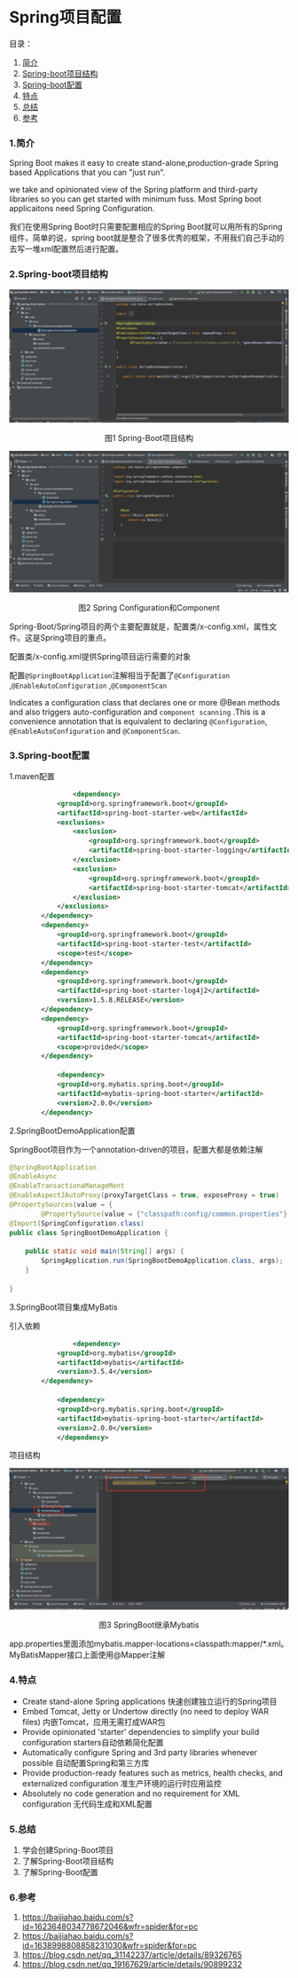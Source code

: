 # Spring项目配置

目录：

1. [简介][1]
2. [Spring-boot项目结构][2]
3. [Spring-boot配置][3]
4. [特点][4]
5. [总结][4]
6. [参考][6]



### 1.简介

Spring Boot makes it easy to create stand-alone,production-grade Spring based Applications that you can "just run".

we take and opinionated view of the Spring platform and third-party libraries so you can get started with minimum fuss. Most Spring boot applicaitons need Spring Configuration.

我们在使用Spring Boot时只需要配置相应的Spring  Boot就可以用所有的Spring组件，简单的说，spring  boot就是整合了很多优秀的框架，不用我们自己手动的去写一堆xml配置然后进行配置。



### 2.Spring-boot项目结构

![](1.jpg)

<center>图1 Spring-Boot项目结构</center>

![](2.jpg)

<center>图2 Spring Configuration和Component</center>



Spring-Boot/Spring项目的两个主要配置就是，配置类/x-config.xml，属性文件。这是Spring项目的重点。

配置类/x-config.xml提供Spring项目运行需要的对象

配置`@SpringBootApplication`注解相当于配置了`@Configuration` ,`@EnableAutoConfiguration` ,`@ComponentScan`

Indicates a  configuration class that declares one or more  @Bean  methods and also triggers auto-configuration  and `component scanning` .This is a convenience annotation that is equivalent  to declaring `@Configuration`, `@EnableAutoConfiguration`  and `@ComponentScan`.    



### 3.Spring-boot配置

1.maven配置

```xml
				<dependency>
            <groupId>org.springframework.boot</groupId>
            <artifactId>spring-boot-starter-web</artifactId>
            <exclusions>
                <exclusion>
                    <groupId>org.springframework.boot</groupId>
                    <artifactId>spring-boot-starter-logging</artifactId>
                </exclusion>
                <exclusion>
                    <groupId>org.springframework.boot</groupId>
                    <artifactId>spring-boot-starter-tomcat</artifactId>
                </exclusion>
            </exclusions>
        </dependency>
        <dependency>
            <groupId>org.springframework.boot</groupId>
            <artifactId>spring-boot-starter-test</artifactId>
            <scope>test</scope>
        </dependency>
        <dependency>
            <groupId>org.springframework.boot</groupId>
            <artifactId>spring-boot-starter-log4j2</artifactId>
            <version>1.5.8.RELEASE</version>
        </dependency>
        <dependency>
            <groupId>org.springframework.boot</groupId>
            <artifactId>spring-boot-starter-tomcat</artifactId>
            <scope>provided</scope>
        </dependency>

			<dependency>
            <groupId>org.mybatis.spring.boot</groupId>
            <artifactId>mybatis-spring-boot-starter</artifactId>
            <version>2.0.0</version>
        </dependency>
```



2.SpringBootDemoApplication配置

SpringBoot项目作为一个annotation-driven的项目，配置大都是依赖注解

```java
@SpringBootApplication  
@EnableAsync
@EnableTransactionaManageMent
@EnableAspectJAutoProxy(proxyTargetClass = true, exposeProxy = true)
@PropertySources(value = {
        @PropertySource(value = {"classpath:config/common.properties"}, ignoreResourceNotFound = true, encoding = "utf-8")})
@Import(SpringConfiguration.class)
public class SpringBootDemoApplication {

    public static void main(String[] args) {
        SpringApplication.run(SpringBootDemoApplication.class, args);
    }

}

```



3.SpringBoot项目集成MyBatis

引入依赖

```xml
				<dependency>
            <groupId>org.mybatis</groupId>
            <artifactId>mybatis</artifactId>
            <version>3.5.4</version>
        </dependency>

			<dependency>
            <groupId>org.mybatis.spring.boot</groupId>
            <artifactId>mybatis-spring-boot-starter</artifactId>
            <version>2.0.0</version>
			</dependency>
```

项目结构

![](3.jpg)

<center>图3 SpringBoot继承Mybatis</center>

app.properties里面添加mybatis.mapper-locations=classpath:mapper/*.xml。MyBatisMapper接口上面使用@Mapper注解



### 4.特点

* Create stand-alone Spring applications	快速创建独立运行的Spring项目
* Embed Tomcat, Jetty or Undertow directly (no need to deploy WAR files) 内嵌Tomcat，应用无需打成WAR包
* Provide opinionated 'starter' dependencies to simplify your build configuration    starters自动依赖简化配置
* Automatically configure Spring and 3rd party libraries whenever possible  自动配置Spring和第三方库
* Provide production-ready features such as metrics, health checks, and externalized configuration  准生产环境的运行时应用监控
* Absolutely no code generation and no requirement for XML configuration 无代码生成和XML配置



### 5.总结

1. 学会创建Spring-Boot项目
2. 了解Spring-Boot项目结构
3. 了解Spring-Boot配置

### 6.参考

1. https://baijiahao.baidu.com/s?id=1623648034778672046&wfr=spider&for=pc
2. https://baijiahao.baidu.com/s?id=1638998808858231030&wfr=spider&for=pc
3. https://blog.csdn.net/qq_31142237/article/details/89326765
4. https://blog.csdn.net/qq_19167629/article/details/90899232





[1]: #1简介
[2]: #2spring-boot项目结构
[3]: #3spring-boot配置
[4]: #4特点
[5]: #5总结
[6]: #6参考

